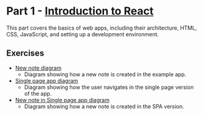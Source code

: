 # Part 1 - [Introduction to React](https://fullstackopen.com/en/part1)

This part covers the basics of web apps, including their architecture, HTML, CSS, JavaScript, and setting up a development environment.

## Exercises

- [New note diagram](./exercises/0.4/README.md)
  - Diagram showing how a new note is created in the example app.
- [Single page app diagram](./exercises/0.5/README.md)
  - Diagram showing how the user navigates in the single page version of the app.
- [New note in Single page app diagram](./exercises/0.6/README.md)
  - Diagram showing how a new note is created in the SPA version.
